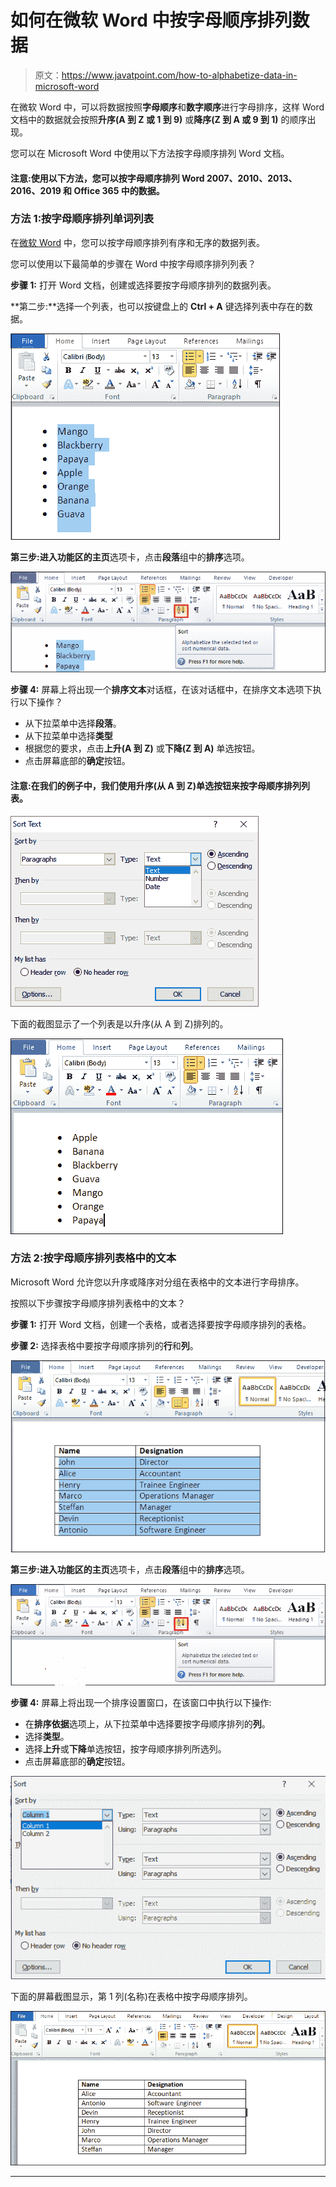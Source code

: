 # 如何在微软 Word 中按字母顺序排列数据

> 原文：<https://www.javatpoint.com/how-to-alphabetize-data-in-microsoft-word>

在微软 Word 中，可以将数据按照**字母顺序**和**数字顺序**进行字母排序，这样 Word 文档中的数据就会按照**升序(A 到 Z 或 1 到 9)** 或**降序(Z 到 A 或 9 到 1)** 的顺序出现。

您可以在 Microsoft Word 中使用以下方法按字母顺序排列 Word 文档。

#### 注意:使用以下方法，您可以按字母顺序排列 Word 2007、2010、2013、2016、2019 和 Office 365 中的数据。

### 方法 1:按字母顺序排列单词列表

在[微软 Word](https://www.javatpoint.com/ms-word-tutorial) 中，您可以按字母顺序排列有序和无序的数据列表。

您可以使用以下最简单的步骤在 Word 中按字母顺序排列列表？

**步骤 1:** 打开 Word 文档，创建或选择要按字母顺序排列的数据列表。

**第二步:**选择一个列表，也可以按键盘上的 **Ctrl + A** 键选择列表中存在的数据。

![How to alphabetize data in Microsoft Word](img/57956d941ee2a754dc1e078c3944bb8c.png)

**第三步:**进入功能区的**主页**选项卡，点击**段落**组中的**排序**选项。

![How to alphabetize data in Microsoft Word](img/ae62e85f766030d1880f2cb1b91f5eff.png)

**步骤 4:** 屏幕上将出现一个**排序文本**对话框，在该对话框中，在排序文本选项下执行以下操作？

*   从下拉菜单中选择**段落**。
*   从下拉菜单中选择**类型**
*   根据您的要求，点击**上升(A 到 Z)** 或**下降(Z 到 A)** 单选按钮。
*   点击屏幕底部的**确定**按钮。

#### 注意:在我们的例子中，我们使用升序(从 A 到 Z)单选按钮来按字母顺序排列列表。

![How to alphabetize data in Microsoft Word](img/8af0bb155471a1b5272bf4518ce2ddbc.png)

下面的截图显示了一个列表是以升序(从 A 到 Z)排列的。

![How to alphabetize data in Microsoft Word](img/4a2810564902b96fa676a59a53afaebf.png)

### 方法 2:按字母顺序排列表格中的文本

Microsoft Word 允许您以升序或降序对分组在表格中的文本进行字母排序。

按照以下步骤按字母顺序排列表格中的文本？

**步骤 1:** 打开 Word 文档，创建一个表格，或者选择要按字母顺序排列的表格。

**步骤 2:** 选择表格中要按字母顺序排列的**行**和**列**。

![How to alphabetize data in Microsoft Word](img/739a2b4ebe294540494758c31d9d3bff.png)

**第三步:**进入功能区的**主页**选项卡，点击**段落**组中的**排序**选项。

![How to alphabetize data in Microsoft Word](img/13bba4421582bebd75f74a40020e8f81.png)

**步骤 4:** 屏幕上将出现一个排序设置窗口，在该窗口中执行以下操作:

*   在**排序依据**选项上，从下拉菜单中选择要按字母顺序排列的**列**。
*   选择**类型**。
*   选择**上升**或**下降**单选按钮，按字母顺序排列所选列。
*   点击屏幕底部的**确定**按钮。

![How to alphabetize data in Microsoft Word](img/3ca9254742607d7c01c379b196ada3ed.png)

下面的屏幕截图显示，第 1 列(名称)在表格中按字母顺序排列。

![How to alphabetize data in Microsoft Word](img/2c3ca8c961d822a36c167c51c13ed0db.png)

* * *